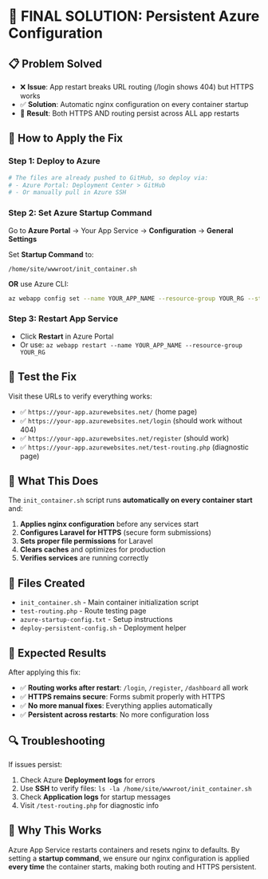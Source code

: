 # 🎯 FINAL SOLUTION: Persistent Azure Configuration

## 📋 Problem Solved

-   ❌ **Issue**: App restart breaks URL routing (/login shows 404) but HTTPS works
-   ✅ **Solution**: Automatic nginx configuration on every container startup
-   🎯 **Result**: Both HTTPS AND routing persist across ALL app restarts

## 🚀 How to Apply the Fix

### Step 1: Deploy to Azure

```bash
# The files are already pushed to GitHub, so deploy via:
# - Azure Portal: Deployment Center > GitHub
# - Or manually pull in Azure SSH
```

### Step 2: Set Azure Startup Command

Go to **Azure Portal** → Your App Service → **Configuration** → **General Settings**

Set **Startup Command** to:

```
/home/site/wwwroot/init_container.sh
```

**OR** use Azure CLI:

```bash
az webapp config set --name YOUR_APP_NAME --resource-group YOUR_RG --startup-file "/home/site/wwwroot/init_container.sh"
```

### Step 3: Restart App Service

-   Click **Restart** in Azure Portal
-   Or use: `az webapp restart --name YOUR_APP_NAME --resource-group YOUR_RG`

## 🧪 Test the Fix

Visit these URLs to verify everything works:

-   ✅ `https://your-app.azurewebsites.net/` (home page)
-   ✅ `https://your-app.azurewebsites.net/login` (should work without 404)
-   ✅ `https://your-app.azurewebsites.net/register` (should work)
-   ✅ `https://your-app.azurewebsites.net/test-routing.php` (diagnostic page)

## 🔧 What This Does

The `init_container.sh` script runs **automatically on every container start** and:

1. **Applies nginx configuration** before any services start
2. **Configures Laravel for HTTPS** (secure form submissions)
3. **Sets proper file permissions** for Laravel
4. **Clears caches** and optimizes for production
5. **Verifies services** are running correctly

## 📁 Files Created

-   `init_container.sh` - Main container initialization script
-   `test-routing.php` - Route testing page
-   `azure-startup-config.txt` - Setup instructions
-   `deploy-persistent-config.sh` - Deployment helper

## 🎉 Expected Results

After applying this fix:

-   ✅ **Routing works after restart**: `/login`, `/register`, `/dashboard` all work
-   ✅ **HTTPS remains secure**: Forms submit properly with HTTPS
-   ✅ **No more manual fixes**: Everything applies automatically
-   ✅ **Persistent across restarts**: No more configuration loss

## 🔍 Troubleshooting

If issues persist:

1. Check Azure **Deployment logs** for errors
2. Use **SSH** to verify files: `ls -la /home/site/wwwroot/init_container.sh`
3. Check **Application logs** for startup messages
4. Visit `/test-routing.php` for diagnostic info

## 🎯 Why This Works

Azure App Service restarts containers and resets nginx to defaults. By setting a **startup command**, we ensure our nginx configuration is applied **every time** the container starts, making both routing and HTTPS persistent.
